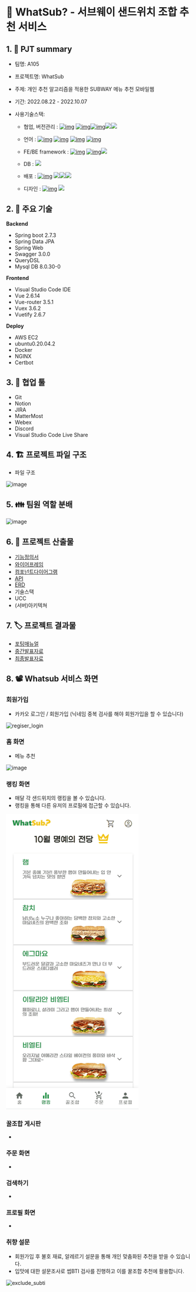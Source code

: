 # :bread: WhatSub? - 서브웨이 샌드위치 조합 추천 서비스

## 1. :notebook_with_decorative_cover: PJT summary
- 팀명: A105
- 프로젝트명: WhatSub 
- 주제: 개인 추천 알고리즘을 적용한 SUBWAY 메뉴 추천 모바일웹
- 기간: 2022.08.22 - 2022.10.07

- 사용기술스택:

  - 협업, 버전관리 : [![img](https://camo.githubusercontent.com/a9a95986631c3d4945a63d42d2864e3918a834d672d907e174a29f743a1bc3f1/68747470733a2f2f696d672e736869656c64732e696f2f62616467652f6769742d4630353033323f7374796c653d666f722d7468652d6261646765266c6f676f3d676974266c6f676f436f6c6f723d7768697465)](https://camo.githubusercontent.com/a9a95986631c3d4945a63d42d2864e3918a834d672d907e174a29f743a1bc3f1/68747470733a2f2f696d672e736869656c64732e696f2f62616467652f6769742d4630353033323f7374796c653d666f722d7468652d6261646765266c6f676f3d676974266c6f676f436f6c6f723d7768697465) [![img](https://camo.githubusercontent.com/ad176bb5a61237550550e47d7e77dd5d1a846518df44c522d2ba9c0a7da6379c/68747470733a2f2f696d672e736869656c64732e696f2f62616467652f6769746875622d3138313731373f7374796c653d666f722d7468652d6261646765266c6f676f3d676974687562266c6f676f436f6c6f723d7768697465)](https://camo.githubusercontent.com/ad176bb5a61237550550e47d7e77dd5d1a846518df44c522d2ba9c0a7da6379c/68747470733a2f2f696d672e736869656c64732e696f2f62616467652f6769746875622d3138313731373f7374796c653d666f722d7468652d6261646765266c6f676f3d676974687562266c6f676f436f6c6f723d7768697465)[![img](https://camo.githubusercontent.com/d20c06f1854face8c434a4fa2ffa62a2c6d52368120cc7dafd77166da5732caf/68747470733a2f2f696d672e736869656c64732e696f2f62616467652f4e6f74696f6e2d3030303030303f7374796c653d666f722d7468652d6261646765266c6f676f3d6e6f74696f6e266c6f676f436f6c6f723d7768697465)](https://camo.githubusercontent.com/d20c06f1854face8c434a4fa2ffa62a2c6d52368120cc7dafd77166da5732caf/68747470733a2f2f696d672e736869656c64732e696f2f62616467652f4e6f74696f6e2d3030303030303f7374796c653d666f722d7468652d6261646765266c6f676f3d6e6f74696f6e266c6f676f436f6c6f723d7768697465)<img src="https://img.shields.io/badge/Jira-0052CC?style=for-the-badge&logo=Jira Software&logoColor=white"><img src="https://img.shields.io/badge/Mattermost-0058CC?style=for-the-badge&logo=Mattermost&logoColor=white">

  - 언어 : [![img](https://camo.githubusercontent.com/5d8f10d34ebf49b459c6747dff496c18f5100d8fa8229ddbb88ddc0efd494279/68747470733a2f2f696d672e736869656c64732e696f2f62616467652f707974686f6e2d3337373641423f7374796c653d666f722d7468652d6261646765266c6f676f3d707974686f6e266c6f676f436f6c6f723d7768697465)](https://camo.githubusercontent.com/5d8f10d34ebf49b459c6747dff496c18f5100d8fa8229ddbb88ddc0efd494279/68747470733a2f2f696d672e736869656c64732e696f2f62616467652f707974686f6e2d3337373641423f7374796c653d666f722d7468652d6261646765266c6f676f3d707974686f6e266c6f676f436f6c6f723d7768697465) [![img](https://camo.githubusercontent.com/146641825a4dcaf7d047629441f6596b8d9d7327ec8c8104ea54d3b6aa1080b3/68747470733a2f2f696d672e736869656c64732e696f2f62616467652f4a6176615363726970742d4637444631453f7374796c653d666f722d7468652d6261646765266c6f676f3d6a617661736372697074266c6f676f436f6c6f723d7768697465)](https://camo.githubusercontent.com/146641825a4dcaf7d047629441f6596b8d9d7327ec8c8104ea54d3b6aa1080b3/68747470733a2f2f696d672e736869656c64732e696f2f62616467652f4a6176615363726970742d4637444631453f7374796c653d666f722d7468652d6261646765266c6f676f3d6a617661736372697074266c6f676f436f6c6f723d7768697465) [![img](https://camo.githubusercontent.com/5a7100155d1a7b75357a90e8810530b21c8723c59f2976d0dafc7950205336d7/68747470733a2f2f696d672e736869656c64732e696f2f62616467652f68746d6c352d4533344632363f7374796c653d666f722d7468652d6261646765266c6f676f3d68746d6c35266c6f676f436f6c6f723d7768697465)](https://camo.githubusercontent.com/5a7100155d1a7b75357a90e8810530b21c8723c59f2976d0dafc7950205336d7/68747470733a2f2f696d672e736869656c64732e696f2f62616467652f68746d6c352d4533344632363f7374796c653d666f722d7468652d6261646765266c6f676f3d68746d6c35266c6f676f436f6c6f723d7768697465) [![img](https://camo.githubusercontent.com/395bcd1fa353e86f422e5f01abf3260b8c76720be050e5f4688ab7fc7634f50f/68747470733a2f2f696d672e736869656c64732e696f2f62616467652f4353532d3135373242363f7374796c653d666f722d7468652d6261646765266c6f676f3d63737333266c6f676f436f6c6f723d7768697465)](https://camo.githubusercontent.com/395bcd1fa353e86f422e5f01abf3260b8c76720be050e5f4688ab7fc7634f50f/68747470733a2f2f696d672e736869656c64732e696f2f62616467652f4353532d3135373242363f7374796c653d666f722d7468652d6261646765266c6f676f3d63737333266c6f676f436f6c6f723d7768697465)

  - FE/BE framework : [![img](https://camo.githubusercontent.com/d4bf3d84fc3a4e4cc4f10f59cdbae19b2d7cf13bd178f51adea9b9add58c94be/68747470733a2f2f696d672e736869656c64732e696f2f62616467652f5675652d3446633038443f7374796c653d666f722d7468652d6261646765266c6f676f3d7675652e6a73266c6f676f436f6c6f723d7768697465)](https://camo.githubusercontent.com/d4bf3d84fc3a4e4cc4f10f59cdbae19b2d7cf13bd178f51adea9b9add58c94be/68747470733a2f2f696d672e736869656c64732e696f2f62616467652f5675652d3446633038443f7374796c653d666f722d7468652d6261646765266c6f676f3d7675652e6a73266c6f676f436f6c6f723d7768697465) [![img](https://camo.githubusercontent.com/45a08fd62000319cdc6c0b021cc831dc611df2d23bd94d129dea36fc02dc1a77/68747470733a2f2f696d672e736869656c64732e696f2f62616467652f646a616e676f2d3039324532303f7374796c653d666f722d7468652d6261646765266c6f676f3d646a616e676f266c6f676f436f6c6f723d7768697465)](https://camo.githubusercontent.com/45a08fd62000319cdc6c0b021cc831dc611df2d23bd94d129dea36fc02dc1a77/68747470733a2f2f696d672e736869656c64732e696f2f62616467652f646a616e676f2d3039324532303f7374796c653d666f722d7468652d6261646765266c6f676f3d646a616e676f266c6f676f436f6c6f723d7768697465)<img src="https://img.shields.io/badge/Spring Boot-6DB33F?style=for-the-badge&logo=springboot&logoColor=white">

  - DB : <img src="https://img.shields.io/badge/MySQL-4479A1?style=for-the-badge&logo=mysql&logoColor=white">

  - 배포 :  [![img](https://camo.githubusercontent.com/c75eb74744dd435c8f353a621e97b392201c530225b32b1be88d6cd38a1b1448/68747470733a2f2f696d672e736869656c64732e696f2f62616467652f416d617a6f6e4157532d4646393930423f7374796c653d666f722d7468652d6261646765266c6f676f3d616d617a6f6e617773266c6f676f436f6c6f723d7768697465)](https://camo.githubusercontent.com/c75eb74744dd435c8f353a621e97b392201c530225b32b1be88d6cd38a1b1448/68747470733a2f2f696d672e736869656c64732e696f2f62616467652f416d617a6f6e4157532d4646393930423f7374796c653d666f722d7468652d6261646765266c6f676f3d616d617a6f6e617773266c6f676f436f6c6f723d7768697465) <img src="https://img.shields.io/badge/Amazon EC2-FF9900?style=for-the-badge&logo=Amazon EC2&logoColor=white"><img src="https://img.shields.io/badge/Docker-2496ED?style=for-the-badge&logo=Docker&logoColor=white"><img src="https://img.shields.io/badge/NGINX-009639?style=for-the-badge&logo=NGINX&logoColor=white">

  - 디자인 : [![img](https://camo.githubusercontent.com/47e6264f9d0f6ddd400336f6755634301f99d25998f5663caa7f4f6353ce8146/68747470733a2f2f696d672e736869656c64732e696f2f62616467652f537761676765722d3835454132443f7374796c653d666f722d7468652d6261646765266c6f676f3d73776167676572266c6f676f436f6c6f723d7768697465)](https://camo.githubusercontent.com/47e6264f9d0f6ddd400336f6755634301f99d25998f5663caa7f4f6353ce8146/68747470733a2f2f696d672e736869656c64732e696f2f62616467652f537761676765722d3835454132443f7374796c653d666f722d7468652d6261646765266c6f676f3d73776167676572266c6f676f436f6c6f723d7768697465) <img src="https://img.shields.io/badge/Vuetify-1867C0?style=for-the-badge&logo=Vuetify&logoColor=white">


## 2. :ferris_wheel: 주요 기술

**Backend**

- Spring boot 2.7.3
- Spring Data JPA
- Spring Web
- Swagger 3.0.0
- QueryDSL
- Mysql DB 8.0.30-0

**Frontend**

- Visual Studio Code IDE
- Vue 2.6.14
- Vue-router 3.5.1
- Vuex 3.6.2
- Vuetify 2.6.7

**Deploy**

- AWS EC2
- ubuntu0.20.04.2
- Docker
- NGINX
- Certbot

## 3. :handshake: 협업 툴

- Git
- Notion
- JIRA
- MatterMost
- Webex
- Discord
- Visual Studio Code Live Share

## 4. :building_construction: 프로젝트 파일 구조 
- 파일 구조

![image](/uploads/556886de9a2a87a2be3e67009e7d62f0/image.png)


## 5. :family: 팀원 역할 분배

![image](/uploads/a155a9a943ccc3e5034417c2aaaaf960/image.png)

## 6. :volcano: 프로젝트 산출물

- [기능정의서](https://evergreen-navy-d7f.notion.site/870e84099d3342359a0fd3ef06531e40)
- [와이어프레임](https://www.figma.com/file/WGOaRdUVENFfuCMPU3m9h3/%5B%ED%8A%B9%ED%99%94-PJT%5D-A105?node-id=54%3A1683)
- [컴포넌트다이어그램](https://www.figma.com/file/WGOaRdUVENFfuCMPU3m9h3/%5B%ED%8A%B9%ED%99%94-PJT%5D-A105?node-id=260%3A5454)
- [API](https://j7a105.p.ssafy.io/api/v1/swagger-ui/)
- [ERD](https://www.erdcloud.com/d/Gyp3shSQq5N24c8ny)
- 기술스택
- UCC
- (서버)아키텍쳐

## 7. :label: 프로젝트 결과물

- [포팅매뉴얼](./exec/A105_포팅_매뉴얼.pdf)
- [중간발표자료](./exec/A105_중간발표자료.pdf)
- [최종발표자료](./exec/A105_최종발표자료.pdf)

## 8. :film_projector: Whatsub 서비스 화면


### 회원가입

- 카카오 로그인 / 회원가입
(닉네임 중복 검사를 해야 회원가입을 할 수 있습니다)

![regiser_login](/uploads/21e71b897a3100add9ba53d1f158f06a/regiser_login.gif)




### 홈 화면

- 메뉴 추천


![image](/uploads/390c0c4d1db31f2643db3df7ef9e7ea8/image.png)



### 랭킹 화면

- 매달 각 샌드위치의 랭킹을 볼 수 있습니다.
- 랭킹을 통해 다른 유저의 프로필에 접근할 수 있습니다.

![랭킹](README.assets/랭킹.gif)



### 꿀조합 게시판

- 

### 주문 화면

- 




### 검색하기

- 

### 프로필 화면

- 



### 취향 설문

- 회원가입 후 불호 재료, 알레르기 설문을 통해 개인 맞춤화된 추천을 받을 수 있습니다.
- 입맛에 대한 설문조사로 썹BTI 검사를 진행하고 이를 꿀조합 추천에 활용합니다.

![exclude_subti](/uploads/242a30bc5b28582976840cb93a60f459/exclude_subti.gif)


